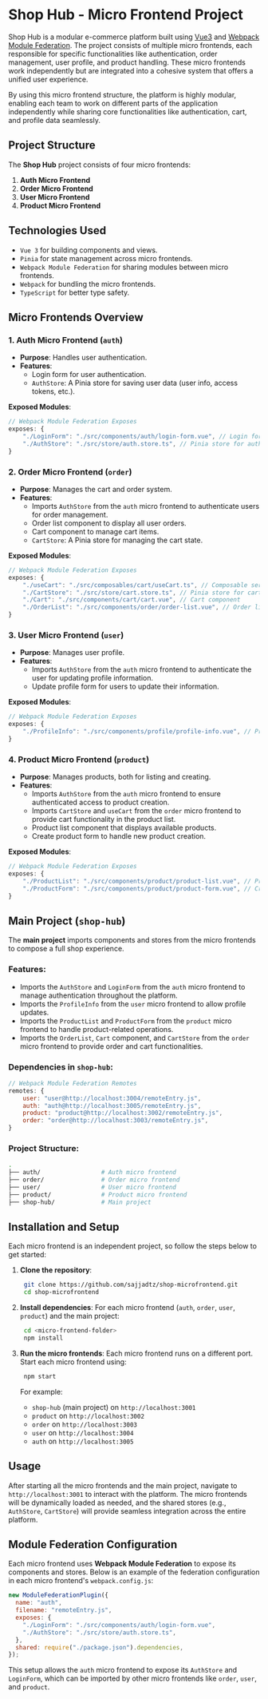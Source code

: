 # Shop Hub - Micro Frontend Project


Shop Hub is a modular e-commerce platform built using [Vue3](https://vuejs.org/) and [Webpack Module Federation](https://webpack.js.org/concepts/module-federation/). The project consists of multiple micro frontends, each responsible for specific functionalities like authentication, order management, user profile, and product handling. These micro frontends work independently but are integrated into a cohesive system that offers a unified user experience.

By using this micro frontend structure, the platform is highly modular, enabling each team to work on different parts of the application independently while sharing core functionalities like authentication, cart, and profile data seamlessly.


## Project Structure

The **Shop Hub** project consists of four micro frontends:

1. **Auth Micro Frontend**
2. **Order Micro Frontend**
3. **User Micro Frontend**
4. **Product Micro Frontend**

## Technologies Used

- `Vue 3` for building components and views.
- `Pinia` for state management across micro frontends.
- `Webpack Module Federation` for sharing modules between micro frontends.
- `Webpack` for bundling the micro frontends.
- `TypeScript` for better type safety.

## Micro Frontends Overview

### 1. Auth Micro Frontend (`auth`)

- **Purpose**: Handles user authentication.
- **Features**:
  - Login form for user authentication.
  - `AuthStore`: A Pinia store for saving user data (user info, access tokens, etc.).

**Exposed Modules**:

```js
// Webpack Module Federation Exposes
exposes: {
    "./LoginForm": "./src/components/auth/login-form.vue", // Login form
    "./AuthStore": "./src/store/auth.store.ts", // Pinia store for authentication
}
```

### 2. Order Micro Frontend (`order`)

- **Purpose**: Manages the cart and order system.
- **Features**:
  - Imports `AuthStore` from the `auth` micro frontend to authenticate users for order management.
  - Order list component to display all user orders.
  - Cart component to manage cart items.
  - `CartStore`: A Pinia store for managing the cart state.

**Exposed Modules**:

```js
// Webpack Module Federation Exposes
exposes: {
    "./useCart": "./src/composables/cart/useCart.ts", // Composable service for cart services(fetch, changeItem, checkout, etc.)
    "./CartStore": "./src/store/cart.store.ts", // Pinia store for cart
    "./Cart": "./src/components/cart/cart.vue", // Cart component
    "./OrderList": "./src/components/order/order-list.vue", // Order list component
}
```

### 3. User Micro Frontend (`user`)

- **Purpose**: Manages user profile.
- **Features**:
  - Imports `AuthStore` from the `auth` micro frontend to authenticate the user for updating profile information.
  - Update profile form for users to update their information.

**Exposed Modules**:

```js
// Webpack Module Federation Exposes
exposes: {
    "./ProfileInfo": "./src/components/profile/profile-info.vue", // Profile form component
}
```

### 4. Product Micro Frontend (`product`)

- **Purpose**: Manages products, both for listing and creating.
- **Features**:
  - Imports `AuthStore` from the `auth` micro frontend to ensure authenticated access to product creation.
  - Imports `CartStore` and `useCart` from the `order` micro frontend to provide cart functionality in the product list.
  - Product list component that displays available products.
  - Create product form to handle new product creation.

**Exposed Modules**:

```js
// Webpack Module Federation Exposes
exposes: {
    "./ProductList": "./src/components/product/product-list.vue", // Product list component
    "./ProductForm": "./src/components/product/product-form.vue", // Create product form component
}
```

## Main Project (`shop-hub`)

The **main project** imports components and stores from the micro frontends to compose a full shop experience.

### Features:

- Imports the `AuthStore` and `LoginForm` from the `auth` micro frontend to manage authentication throughout the platform.
- Imports the `ProfileInfo` from the `user` micro frontend to allow profile updates.
- Imports the `ProductList` and `ProductForm` from the `product` micro frontend to handle product-related operations.
- Imports the `OrderList`, `Cart` component, and `CartStore` from the `order` micro frontend to provide order and cart functionalities.

### Dependencies in `shop-hub`:

```js
// Webpack Module Federation Remotes
remotes: {
    user: "user@http://localhost:3004/remoteEntry.js",
    auth: "auth@http://localhost:3005/remoteEntry.js",
    product: "product@http://localhost:3002/remoteEntry.js",
    order: "order@http://localhost:3003/remoteEntry.js",
}
```

### Project Structure:

```bash
.
├── auth/                 # Auth micro frontend
├── order/                # Order micro frontend
├── user/                 # User micro frontend
├── product/              # Product micro frontend
├── shop-hub/             # Main project
```

## Installation and Setup

Each micro frontend is an independent project, so follow the steps below to get started:

1. **Clone the repository**:

   ```bash
    git clone https://github.com/sajjadtz/shop-microfrontend.git
    cd shop-microfrontend
   ```

2. **Install dependencies**:
   For each micro frontend (`auth`, `order`, `user`, `product`) and the main project:

   ```bash
    cd <micro-frontend-folder>
    npm install
   ```

3. **Run the micro frontends**:
   Each micro frontend runs on a different port. Start each micro frontend using:

   ```bash
    npm start
   ```

   For example:

   - `shop-hub` (main project) on `http://localhost:3001`
   - `product` on `http://localhost:3002`
   - `order` on `http://localhost:3003`
   - `user` on `http://localhost:3004`
   - `auth` on `http://localhost:3005`

## Usage

After starting all the micro frontends and the main project, navigate to `http://localhost:3001` to interact with the platform. The micro frontends will be dynamically loaded as needed, and the shared stores (e.g., `AuthStore`, `CartStore`) will provide seamless integration across the entire platform.

## Module Federation Configuration

Each micro frontend uses **Webpack Module Federation** to expose its components and stores. Below is an example of the federation configuration in each micro frontend's `webpack.config.js`:

```js
new ModuleFederationPlugin({
  name: "auth",
  filename: "remoteEntry.js",
  exposes: {
    "./LoginForm": "./src/components/auth/login-form.vue",
    "./AuthStore": "./src/store/auth.store.ts",
  },
  shared: require("./package.json").dependencies,
});
```

This setup allows the `auth` micro frontend to expose its `AuthStore` and `LoginForm`, which can be imported by other micro frontends like `order`, `user`, and `product`.
